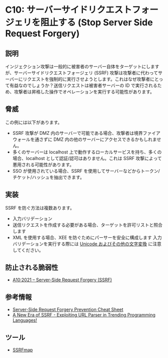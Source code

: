# C10: サーバーサイドリクエストフォージェリを阻止する (Stop Server Side Request Forgery)

## 説明

インジェクション攻撃は一般的に被害者のサーバー自体をターゲットにしますが、サーバーサイドリクエストフォージェリ (SSRF) 攻撃は攻撃者に代わってサーバーにリクエストを強制的に実行させようとします。これはなぜ攻撃者にとって有益なのでしょうか？送信リクエストは被害者サーバーの ID で実行されるため、攻撃者は昇格した操作でオペレーションを実行する可能性があります。

## 脅威

この例には以下があります。

- SSRF 攻撃が DMZ 内のサーバーで可能である場合、攻撃者は境界ファイアウォールを通さずに DMZ 内の他のサーバーにアクセスできるかもしれません。
- 多くのサーバーは localhost 上で動作するローカルサービスを持ち、多くの場合、localhost として認証/認可はありません。これは SSRF 攻撃によって悪用される可能性があります。
- SSO が使用されている場合、SSRF を使用してサーバーなどからトークン/チケット/ハッシュを抽出できます。

## 実装

SSRF を防ぐ方法は複数あります。

- 入力バリデーション
- 送信リクエストを作成する必要がある場合、ターゲットを許可リストと照合します
- XML を使用する場合、XEE を防ぐためにパーサーを安全に構成します
入力バリデーションを実行する際には [Unicode およびその他の文字変換](https://cheatsheetseries.owasp.org/assets/Server_Side_Request_Forgery_Prevention_Cheat_Sheet_Orange_Tsai_Talk.pdf) に注意してください。

## 防止される脆弱性

- [A10:2021 – Server-Side Request Forgery (SSRF)](https://owasp.org/Top10/A10_2021-Server-Side_Request_Forgery_%28SSRF%29/)

## 参考情報

- [Server-Side Request Forgery Prevention Cheat Sheet](https://cheatsheetseries.owasp.org/cheatsheets/Server_Side_Request_Forgery_Prevention_Cheat_Sheet.html)
- [A New Era of SSRF - Exploiting URL Parser in Trending Programming Languages!](https://cheatsheetseries.owasp.org/assets/Server_Side_Request_Forgery_Prevention_Cheat_Sheet_Orange_Tsai_Talk.pdf)

## ツール

- [SSRFmap](https://github.com/swisskyrepo/SSRFmap)
